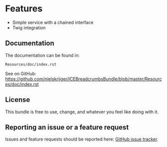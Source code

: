 Features
========

- Simple service with a chained interface
- Twig integration

Documentation
-------------

The documentation can be found in:

    Resources/doc/index.rst

See on GitHub: https://github.com/nielskrijger/ICEBreadcrumbsBundle/blob/master/Resources/doc/index.rst

License
-------

This bundle is free to use, change, and whatever you feel like doing with it.

Reporting an issue or a feature request
---------------------------------------

Issues and feature requests should be reported here: [GitHub issue tracker](https://github.com/nielskrijger/ICEBreadcrumbsBundle/issues).
